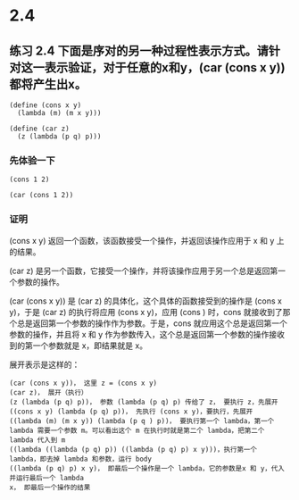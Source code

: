 # 2.4

## 练习 2.4 下面是序对的另一种过程性表示方式。请针对这一表示验证，对于任意的x和y，(car (cons x y)) 都将产生出x。

```eval-scheme
(define (cons x y)
  (lambda (m) (m x y)))

(define (car z)
  (z (lambda (p q) p)))
```

### 先体验一下

```eval-scheme
(cons 1 2)
```

```eval-scheme
(car (cons 1 2))
```

### 证明

(cons x y) 返回一个函数，该函数接受一个操作，并返回该操作应用于 x 和 y 上的结果。

(car z) 是另一个函数，它接受一个操作，并将该操作应用于另一个总是返回第一个参数的操作。

(car (cons x y)) 是 (car z) 的具体化，这个具体的函数接受到的操作是 (cons x y)，于是 (car z) 的执行将应用 (cons x y)，应用 (cons ) 时，cons 就接收到了那个总是返回第一个参数的操作作为参数。于是，cons 就应用这个总是返回第一个参数的操作，并且将 x 和 y 作为参数传入，这个总是返回第一个参数的操作接收到的第一个参数就是 x，即结果就是 x。

展开表示是这样的：

```
(car (cons x y))， 这里 z = (cons x y)
(car z)， 展开（执行）
(z (lambda (p q) p))， 参数 (lambda (p q) p) 传给了 z， 要执行 z，先展开
((cons x y) (lambda (p q) p))， 先执行 (cons x y)，要执行，先展开
((lambda (m) (m x y)) (lambda (p q ) p))， 要执行第一个 lambda，第一个 lambda 需要一个参数 m。可以看出这个 m 在执行时就是第二个 lambda，把第二个 lambda 代入到 m
((lambda ((lambda (p q) p)) ((lambda (p q) p) x y)))，执行第一个 lambda，即去掉 lambda 和参数，运行 body
((lambda (p q) p) x y)， 即最后一个操作是一个 lambda，它的参数是x 和 y，代入并运行最后一个 lambda
x， 即最后一个操作的结果
```